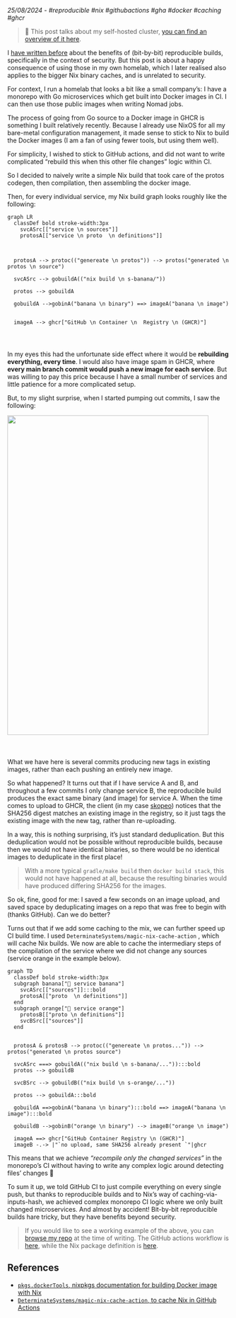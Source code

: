 _25/08/2024 - #reproducible #nix #githubactions #gha #docker #caching #ghcr_

> 🔧 This post talks about my self-hosted cluster, [you can find an overview of it here](/projects/selfhosted-homelab).

I [have written before](https://monzo.com/blog/securing-our-software-supply-chain-better-with-reproducible-builds-for)
about the benefits of (bit-by-bit) reproducible builds, specifically in the context of security. But this post is about
a happy consequence of using those in my own homelab, which I later realised also applies to the bigger Nix binary
caches, and is unrelated to security.

For context, I run a homelab that looks a bit like a small company’s: I have a monorepo with Go microservices which get
built into Docker images in CI. I can then use those public images when writing Nomad jobs.

The process of going from Go source to a Docker image in GHCR is something I built relatively recently.
Because I already use NixOS for all my bare-metal configuration management, it made sense to stick to Nix to build the
Docker images (I am a fan of using fewer tools, but using them well).

For simplicity, I wished to stick to GitHub actions, and did not want to write complicated “rebuild this when this other
file changes” logic within CI.

So I decided to naively write a simple Nix build that took care of the protos codegen, then compilation, then assembling
the docker image.

Then, for every individual service, my Nix build graph looks roughly like the following:

```mermaid
graph LR
  classDef bold stroke-width:3px
    svcASrc[["service \n sources"]]
    protosA[["service \n proto  \n definitions"]]

  

  protosA --> protoc(("genereate \n protos")) --> protos("generated \n protos \n source")
  
  svcASrc --> gobuildA(("nix build \n s-banana/"))

  protos --> gobuildA

  gobuildA -->gobinA("banana \n binary") ==> imageA("banana \n image")

  
  imageA --> ghcr["GitHub \n Container \n  Registry \n (GHCR)"]

  
  
```

In my eyes this had the unfortunate side effect where it would be **rebuilding everything, every time**.
I would also have image spam in GHCR, where **every main branch commit would push a new image for each service**.
But was willing to pay this price because I have a small number of services and little patience for a more complicated
setup.

But, to my slight surprise, when I started pumping out commits, I saw the following:

<img src="/assets/blog/reproInCiTags.png" caption="My GHCR repo for a service, showing a single image corresponding to multiple commits" class="centered border-radius" style="width: min(95%, 760px);"/>

What we have here is several commits producing new tags in existing images, rather than each pushing an entirely new image.

So what happened? It turns out that if I have service A and B, and throughout a few commits I only change service B, the
reproducible build produces the exact same binary (and image) for service A. When the time comes to upload to GHCR,
the client (in my case [skopeo](https://github.com/containers/skopeo)) notices that the SHA256 digest matches an
existing image in the registry, so it just tags the existing image with the new tag, rather than re-uploading.

In a way, this is nothing surprising, it’s just standard deduplication. But this deduplication would not be possible
without reproducible builds, because then we would not have identical binaries, so there would be no identical images to
deduplicate in the first place!

> With a more typical `gradle/make build`  then `docker build stack`, this would not have happened at all, because the
> resulting binaries would have produced differing SHA256 for the images.

So ok, fine, good for me: I saved a few seconds on an image upload, and saved space by deduplicating images on a repo
that was free to begin with (thanks GitHub). Can we do better?

Turns out that if we add some caching to the mix, we can further speed up CI build time. I
used `DeterminateSystems/magic-nix-cache-action` , which will cache Nix builds. We now are able to
cache the intermediary steps of the compilation of the service where we did not change any sources (service orange in
the example below).

```mermaid
graph TD
  classDef bold stroke-width:3px
  subgraph banana["🍌 service banana"]
    svcASrc[["sources"]]:::bold
    protosA[["proto  \n definitions"]]
  end
  subgraph orange["🍊 service orange"]
    protosB[["proto \n definitions"]]
    svcBSrc[["sources"]]
  end
  

  protosA & protosB --> protoc(("genereate \n protos...")) --> protos("generated \n protos source")
  
  svcASrc ===> gobuildA(("nix build \n s-banana/...")):::bold
  protos --> gobuildB

  svcBSrc --> gobuildB(("nix build \n s-orange/..."))

  protos --> gobuildA:::bold

  gobuildA ==>gobinA("banana \n binary"):::bold ==> imageA("banana \n image"):::bold

  gobuildB -->gobinB("orange \n binary") --> imageB("orange \n image")
  
  imageA ==> ghcr["GitHub Container Registry \n (GHCR)"]
  imageB -.-> |"`no upload, same SHA256 already present `"|ghcr
```

This means that we achieve _“recompile only the changed services”_ in the monorepo’s CI without having to write any
complex logic around detecting files’ changes 🎉

To sum it up, we told GitHub CI to just compile everything on every single push, but thanks to reproducible builds and
to Nix’s way of caching-via-inputs-hash, we achieved complex monorepo CI logic where we only built changed
microservices. And almost by accident! Bit-by-bit reproducible builds hare tricky, but they have benefits beyond security.

> If you would like to see a working example of the above, you can [browse my repo](https://github.com/Cottand/selfhosted/tree/1652149db8480a5dbe6ae1669233791694d4995e) at the time of writing.
> The GitHub actions workflow is [here](https://github.com/Cottand/selfhosted/blob/1652149db8480a5dbe6ae1669233791694d4995e/.github/workflows/main.yml),
> while the Nix package definition is [here](https://github.com/Cottand/selfhosted/blob/1652149db8480a5dbe6ae1669233791694d4995e/services/s-rpc-portfolio-stats/package.nix).

## References

- [`pkgs.dockerTools`, nixpkgs documentation for building Docker image with Nix](https://ryantm.github.io/nixpkgs/builders/images/dockertools/)
- [`DeterminateSystems/magic-nix-cache-action`, to cache Nix in GitHub Actions](https://github.com/DeterminateSystems/magic-nix-cache-action)